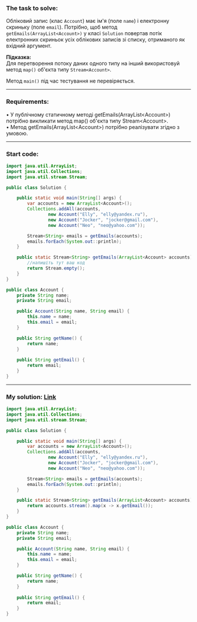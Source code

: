 ### **The task to solve:**  

Обліковий запис (клас `Account`) має ім'я (поле `name`) і електронну скриньку (поле `email`). Потрібно, щоб метод `getEmails(ArrayList<Account>)` у класі `Solution` повертав потік електронних скриньок усіх облікових записів зі списку, отриманого як вхідний аргумент.

**Підказка:**  
Для перетворення потоку даних одного типу на інший використовуй метод `map()` об'єкта типу `Stream<Account>`.

Метод `main()` під час тестування не перевіряється.

---

### **Requirements:**  

• У публічному статичному методі getEmails(ArrayList\<Account>) потрібно викликати метод map() об'єкта типу Stream\<Account>.  
• Метод getEmails(ArrayList\<Account>) потрібно реалізувати згідно з умовою.

---

### **Start code:**  

```java
import java.util.ArrayList;
import java.util.Collections;
import java.util.stream.Stream;

public class Solution {

    public static void main(String[] args) {
        var accounts = new ArrayList<Account>();
        Collections.addAll(accounts,
                new Account("Elly", "elly@yandex.ru"),
                new Account("Jocker", "jocker@gmail.com"),
                new Account("Neo", "neo@yahoo.com"));

        Stream<String> emails = getEmails(accounts);
        emails.forEach(System.out::println);
    }

    public static Stream<String> getEmails(ArrayList<Account> accounts) {
        //напишіть тут ваш код
        return Stream.empty();
    }
}
```

```java
public class Account {
    private String name;
    private String email;

    public Account(String name, String email) {
        this.name = name;
        this.email = email;
    }

    public String getName() {
        return name;
    }
                        
    public String getEmail() {
        return email;
    }
}
```

---

### **My solution: [Link](./src/)**  

```java
import java.util.ArrayList;
import java.util.Collections;
import java.util.stream.Stream;

public class Solution {

    public static void main(String[] args) {
        var accounts = new ArrayList<Account>();
        Collections.addAll(accounts,
                new Account("Elly", "elly@yandex.ru"),
                new Account("Jocker", "jocker@gmail.com"),
                new Account("Neo", "neo@yahoo.com"));

        Stream<String> emails = getEmails(accounts);
        emails.forEach(System.out::println);
    }

    public static Stream<String> getEmails(ArrayList<Account> accounts) {
        return accounts.stream().map(x -> x.getEmail());
    }
}
```

```java
public class Account {
    private String name;
    private String email;

    public Account(String name, String email) {
        this.name = name;
        this.email = email;
    }

    public String getName() {
        return name;
    }
                        
    public String getEmail() {
        return email;
    }
}
```
